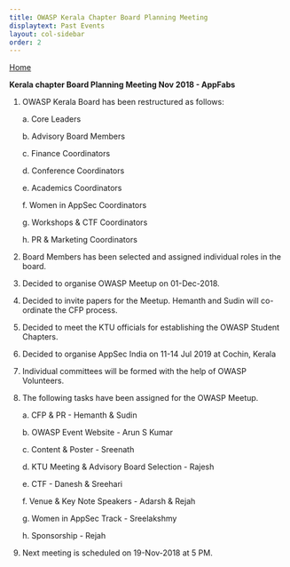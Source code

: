 ```yaml
---
title: OWASP Kerala Chapter Board Planning Meeting
displaytext: Past Events
layout: col-sidebar
order: 2
---
```


[Home](../index.html)


**Kerala chapter Board Planning Meeting Nov 2018 - AppFabs**

1. OWASP Kerala Board has been restructured as follows:

     a. Core Leaders

     b. Advisory Board Members

     c. Finance Coordinators

     d. Conference Coordinators

     e. Academics Coordinators

     f. Women in AppSec Coordinators

     g. Workshops & CTF Coordinators

     h. PR & Marketing Coordinators

2. Board Members has been selected and assigned individual roles in the board.

3. Decided to organise OWASP Meetup on 01-Dec-2018.

4. Decided to invite papers for the Meetup. Hemanth and Sudin will co-ordinate the CFP process.

5. Decided to meet the KTU officials for establishing the OWASP Student Chapters.

6. Decided to organise AppSec India on 11-14 Jul 2019 at Cochin, Kerala

7. Individual committees will be formed with the help of OWASP Volunteers.

8. The following tasks have been assigned for the OWASP Meetup.

     a. CFP & PR - Hemanth & Sudin

     b. OWASP Event Website - Arun S Kumar

     c. Content & Poster - Sreenath

     d. KTU Meeting & Advisory Board Selection - Rajesh

     e. CTF - Danesh & Sreehari

     f. Venue & Key Note Speakers - Adarsh & Rejah

     g. Women in AppSec Track - Sreelakshmy
     
     h. Sponsorship - Rejah

9. Next meeting is scheduled on 19-Nov-2018 at 5 PM. 